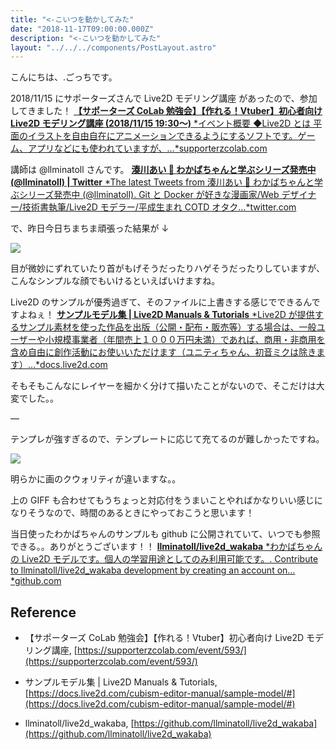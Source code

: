 ```yaml
---
title: "<-こいつを動かしてみた"
date: "2018-11-17T09:00:00.000Z"
description: "<-こいつを動かしてみた"
layout: "../../../components/PostLayout.astro"
---
```


こんにちは、.ごっちです。

2018/11/15 にサポーターズさんで Live2D モデリング講座 があったので、参加してきました！
[**【サポーターズ CoLab 勉強会】【作れる！Vtuber】初心者向け Live2D モデリング講座 (2018/11/15 19:30〜)**
*イベント概要 ◆Live2D とは 平面のイラストを自由自在にアニメーションできるようにするソフトです。ゲーム、アプリなどにも使われていますが、…*supporterzcolab.com](https://supporterzcolab.com/event/593/)

講師は @llminatoll さんです。
[**湊川あい 🌱 わかばちゃんと学ぶシリーズ発売中 (@llminatoll) | Twitter**
*The latest Tweets from 湊川あい 🌱 わかばちゃんと学ぶシリーズ発売中 (@llminatoll). Git と Docker が好きな漫画家/Web デザイナー/技術書執筆/Live2D モデラー/平成生まれ COTD オタク…*twitter.com](https://twitter.com/llminatoll)

で、昨日今日ちまちま頑張った結果が ↓

![](https://cdn-images-1.medium.com/max/2000/1*MqdWEkeq8o2bYk6eA_dGTQ.gif)

目が微妙にずれていたり首がもげそうだったりハゲそうだったりしていますが、こんなシンプルな顔でもいけるといえばいけますね。

Live2D のサンプルが優秀過ぎて、そのファイルに上書きする感じでできるんですよねぇ！
[**サンプルモデル集 | Live2D Manuals & Tutorials**
*Live2D が提供するサンプル素材を使った作品を出版（公開・配布・販売等）する場合は、一般ユーザーや小規模事業者（年間売上１０００万円未満）であれば、商用・非商用を含め自由に創作活動にお使いいただけます（ユニティちゃん、初音ミクは除きます）…*docs.live2d.com](https://docs.live2d.com/cubism-editor-manual/sample-model/#)

そもそもこんなにレイヤーを細かく分けて描いたことがないので、そこだけは大変でした。。

—

テンプレが強すぎるので、テンプレートに応じて充てるのが難しかったですね。

![](https://cdn-images-1.medium.com/max/2000/1*rnY3Nl7oCjDT_XYK-fsBeg.png)

明らかに画のクウォリティが違いますな。。

上の GIFF も合わせてもうちょっと対応付をうまいことやればかなりいい感じになりそうなので、時間のあるときにやっておこうと思います！

当日使ったわかばちゃんのサンプルも github に公開されていて、いつでも参照できる。。ありがとうございます！！
[**llminatoll/live2d_wakaba**
*わかばちゃんの Live2D モデルです。個人の学習用途としてのみ利用可能です。. Contribute to llminatoll/live2d_wakaba development by creating an account on…*github.com](https://github.com/llminatoll/live2d_wakaba)

## Reference

- 【サポーターズ CoLab 勉強会】【作れる！Vtuber】初心者向け Live2D モデリング講座, [https://supporterzcolab.com/event/593/](https://supporterzcolab.com/event/593/)

- サンプルモデル集 | Live2D Manuals & Tutorials, [https://docs.live2d.com/cubism-editor-manual/sample-model/#](https://docs.live2d.com/cubism-editor-manual/sample-model/#)

- llminatoll/live2d_wakaba, [https://github.com/llminatoll/live2d_wakaba](https://github.com/llminatoll/live2d_wakaba)
